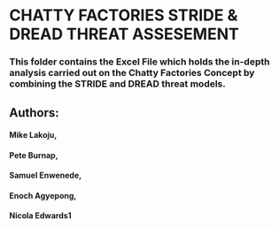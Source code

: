 # CHATTY FACTORIES STRIDE & DREAD THREAT ASSESEMENT
### This folder contains the Excel File which holds the in-depth analysis carried out on the Chatty Factories Concept by combining the STRIDE and DREAD threat models. 

## Authors:
#### Mike Lakoju, 
#### Pete Burnap, 
#### Samuel Enwenede,
#### Enoch Agyepong,
#### Nicola Edwards1
